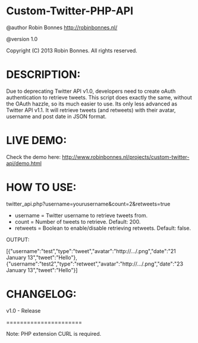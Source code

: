 Custom-Twitter-PHP-API
======================

@author	Robin Bonnes <http://robinbonnes.nl/>

@version	1.0

Copyright (C) 2013 Robin Bonnes. All rights reserved.

DESCRIPTION:
======================

Due to deprecating Twitter API v1.0, developers need to create oAuth authentication to retrieve tweets.
This script does exactly the same, without the OAuth hazzle, so its much easier to use.
Its only less advanced as Twitter API v1.1. 
It will retrieve tweets (and retweets) with their avatar, username and post date in JSON format.

LIVE DEMO:
======================

Check the demo here: http://www.robinbonnes.nl/projects/custom-twitter-api/demo.html

HOW TO USE:
======================

twitter_api.php?username=yourusername&count=2&retweets=true

 - username	=	Twitter username to retrieve tweets from.
 - count =	Number of tweets to retrieve. Default: 200.
 - retweets	=	Boolean to enable/disable retrieving retweets. Default: false.

OUTPUT:

[{"username":"test","type":"tweet","avatar":"http://.../.png","date":"21 January 13","tweet":"Hello"},
{"username":"test2","type":"retweet","avatar":"http://.../.png","date":"23 January 13","tweet":"Hello"}]

CHANGELOG:
======================

v1.0	- Release

======================

Note: PHP extension CURL is required.
   
   
